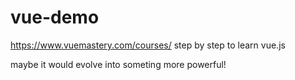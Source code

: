 # vue-demo

https://www.vuemastery.com/courses/ step by step to learn vue.js 

maybe it would evolve into someting more powerful!
